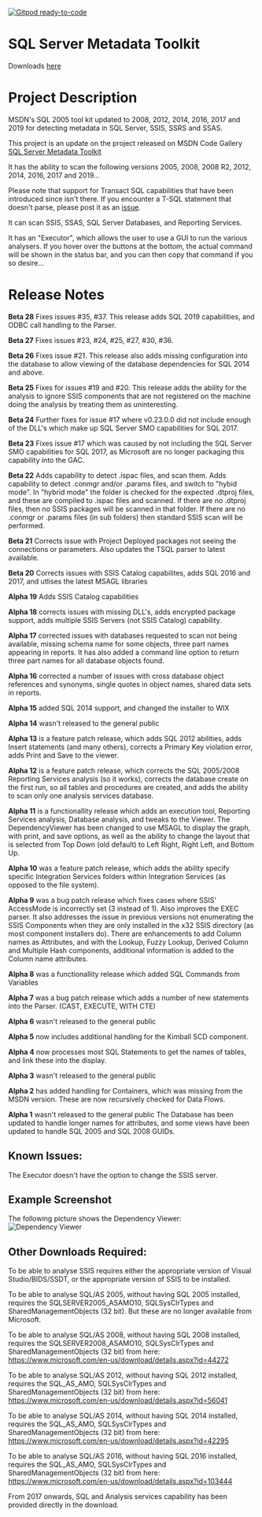 [![Gitpod ready-to-code](https://img.shields.io/badge/Gitpod-ready--to--code-blue?logo=gitpod)](https://gitpod.io/#https://github.com/keif888/SQLServerMetadata)

# SQL Server Metadata Toolkit

Downloads [here](https://github.com/keif888/SQLServerMetadata/releases) 

# Project Description

MSDN's SQL 2005 tool kit updated to 2008, 2012, 2014, 2016, 2017 and 2019 for detecting metadata in SQL Server, SSIS, SSRS and SSAS.

This project is an update on the project released on MSDN Code Gallery  [SQL Server Metadata Toolkit](http://code.msdn.microsoft.com/SqlServerMetadata)

It has the ability to scan the following versions 2005, 2008, 2008 R2, 2012, 2014, 2016, 2017 and 2019...

Please note that support for Transact SQL capabilities that have been introduced since isn't there.  If you encounter a T-SQL statement that doesn't parse, please post it as an [issue](https://github.com/keif888/SQLServerMetadata/issues).

It can scan SSIS, SSAS, SQL Server Databases, and Reporting Services.

It has an "Executor", which allows the user to use a GUI to run the various analysers.  If you hover over the buttons at the bottom, the actual command will be shown in the status bar, and you can then copy that command if you so desire...

# Release Notes

**Beta 28** Fixes issues #35, #37. This release adds SQL 2019 capabilities, and ODBC call handling to the Parser.

**Beta 27** Fixes issues #23, #24, #25, #27, #30, #36.

**Beta 26** Fixes issue #21. This release also adds missing configuration into the database to allow viewing of the database dependencies for SQL 2014 and above.

**Beta 25** Fixes for issues #19 and #20. This release adds the ability for the analysis to ignore SSIS components that are not registered on the machine doing the analysis by treating them as uninteresting.

**Beta 24** Further fixes for issue #17 where v0.23.0.0 did not include enough of the DLL's which make up SQL Server SMO capabilities for SQL 2017.

**Beta 23** Fixes issue #17 which was caused by not including the SQL Server SMO capabilities for SQL 2017, as Microsoft are no longer packaging this capability into the GAC.

**Beta 22** Adds capability to detect .ispac files, and scan them.  Adds capability to detect .conmgr and/or .params files, and switch to "hybid mode".  In "hybrid mode" the folder is checked for the expected .dtproj files, and these are compiled to .ispac files and scanned.  If there are no .dtproj files, then no SSIS packages will be scanned in that folder.  If there are no .conmgr or .params files (in sub folders) then standard SSIS scan will be performed.

**Beta 21** Corrects issue with Project Deployed packages not seeing the connections or parameters.  Also updates the TSQL parser to latest available.

**Beta 20** Corrects issues with SSIS Catalog capabilites, adds SQL 2016 and 2017, and utlises the latest MSAGL libraries

**Alpha 19** Adds SSIS Catalog capabilities

**Alpha 18** corrects issues with missing DLL's, adds encrypted package support, adds multiple SSIS Servers (not SSIS Catalog) capability.

**Alpha 17** corrected issues with databases requested to scan not being available, missing schema name for some objects, three part names appearing in reports.  It has also added a command line option to return three part names for all database objects found.

**Alpha 16** corrected a number of issues with cross database object references and synonyms, single quotes in object names, shared data sets in reports.

**Alpha 15** added SQL 2014 support, and changed the installer to WIX

**Alpha 14** wasn't released to the general public

**Alpha 13** is a feature patch release, which adds SQL 2012 abilities, adds Insert statements (and many others), corrects a Primary Key violation error, adds Print and Save to the viewer.

**Alpha 12** is a feature patch release, which corrects the SQL 2005/2008 Reporting Services analysis (so it works), corrects the database create on the first run, so all tables and procedures are created, and adds the ability to scan only one analysis services database.

**Alpha 11** is a functionallity release which adds an execution tool, Reporting Services analysis, Database analysis, and tweaks to the Viewer.
The DependencyViewer has been changed to use MSAGL to display the graph, with print, and save options, as well as the ability to change the layout that is selected from Top Down (old default) to Left Right, Right Left, and Bottom Up.

**Alpha 10** was a feature patch release, which adds the ability specify specific Integration Services folders within Integration Services (as opposed to the file system).

**Alpha 9** was a bug patch release which fixes cases where SSIS' AccessMode is incorrectly set (3 instead of 1).  Also improves the EXEC parser.  It also addresses the issue in previous versions not enumerating the SSIS Components when they are only installed in the x32 SSIS directory (as most component installers do).
There are enhancements to add Column names as Attributes, and with the Lookup, Fuzzy Lookup, Derived Column and Multiple Hash components, additional information is added to the Column name attributes.

**Alpha 8** was a functionallity release which added SQL Commands from Variables

**Alpha 7** was a bug patch release which adds a number of new statements into the Parser.  (CAST, EXECUTE, WITH CTE)

**Alpha 6** wasn't released to the general public

**Alpha 5** now includes additional handling for the Kimball SCD component.

**Alpha 4** now processes most SQL Statements to get the names of tables, and link these into the display.

**Alpha 3** wasn't released to the general public

**Alpha 2** has added handling for Containers, which was missing from the MSDN version.  These are now recursively checked for Data Flows.

**Alpha 1** wasn't released to the general public
The Database has been updated to handle longer names for attributes, and some views have been updated to handle SQL 2005 and SQL 2008 GUIDs.


## Known Issues:
The Executor doesn't have the option to change the SSIS server.

## Example Screenshot
The following picture shows the Dependency Viewer:
![Dependency Viewer](https://github.com/keif888/SQLServerMetadata/blob/master/WikiImages/Home_DepViewer.PNG)

## Other Downloads Required:
To be able to analyse SSIS requires either the appropriate version of Visual Studio/BIDS/SSDT, or the appropriate version of SSIS to be installed.

To be able to analyse SQL/AS 2005, without having SQL 2005 installed, requires the SQLSERVER2005_ASAMO10, SQLSysClrTypes and SharedManagementObjects (32 bit).  But these are no longer available from Microsoft.

To be able to analyse SQL/AS 2008, without having SQL 2008 installed, requires the SQLSERVER2008_ASAMO10, SQLSysClrTypes and SharedManagementObjects (32 bit) from here: https://www.microsoft.com/en-us/download/details.aspx?id=44272

To be able to analyse SQL/AS 2012, without having SQL 2012 installed, requires the SQL_AS_AMO, SQLSysClrTypes and SharedManagementObjects (32 bit) from here: https://www.microsoft.com/en-us/download/details.aspx?id=56041

To be able to analyse SQL/AS 2014, without having SQL 2014 installed, requires the SQL_AS_AMO, SQLSysClrTypes and SharedManagementObjects (32 bit) from here: https://www.microsoft.com/en-us/download/details.aspx?id=42295

To be able to analyse SQL/AS 2016, without having SQL 2016 installed, requires the SQL_AS_AMO, SQLSysClrTypes and SharedManagementObjects (32 bit) from here: https://www.microsoft.com/en-us/download/details.aspx?id=103444

From 2017 onwards, SQL and Analysis services capability has been provided directly in the download.
